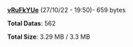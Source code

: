 [**vRuFkYUe**](/data/vRuFkYUe.txt) (27/10/22 - 19:50)- 659 bytes

**Total Datas**: 562

**Total Size**: 3.29 MB / 3.3 MB